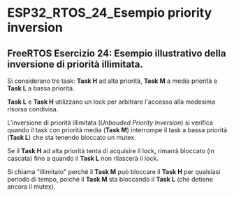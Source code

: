 # ESP32_RTOS_24_Esempio priority inversion

## FreeRTOS Esercizio 24: Esempio illustrativo della inversione di priorità illimitata.

Si considerano tre task: __Task H__ ad alta priorità, __Task M__ a media priorità e __Task L__ a bassa priorità.

__Task L__ e __Task H__ utilizzano un lock per arbitrare l'accesso alla medesima risorsa condivisa.

L'inversione di priorità illimitata (_Unbouded Priority Inversion_) si verifica quando il task
con priorità media (__Task M__) interrompe il task a bassa priorità (__Task L__) che sta tenendo bloccato un mutex.

Se il __Task H__ ad alta priorità tenta di acquisire il lock, rimarrà bloccato (in cascata) fino a quando
il __Task L__ non rilascerà il lock.

Si chiama "illimitato" perché il __Task M__ può bloccare il __Task H__ per qualsiasi periodo di tempo,
poiché il __Task M__ sta bloccando il __Task L__ (che detiene ancora il mutex).